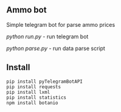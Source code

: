 ## Ammo bot

Simple telegram bot for parse ammo prices

*python run.py* - run telegram bot

*python parse.py* - run data parse script


## Install

```
pip install pyTelegramBotAPI
pip install requests
pip install lxml
pip install statistics
npm install botanio
```
